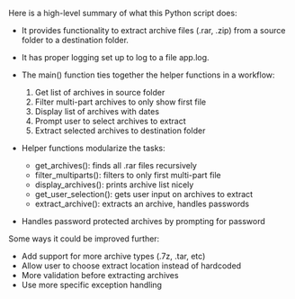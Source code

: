 Here is a high-level summary of what this Python script does:

- It provides functionality to extract archive files (.rar, .zip) from a source folder to a destination folder.

- It has proper logging set up to log to a file app.log.

- The main() function ties together the helper functions in a workflow:

  1. Get list of archives in source folder
  2. Filter multi-part archives to only show first file
  3. Display list of archives with dates 
  4. Prompt user to select archives to extract
  5. Extract selected archives to destination folder
  
- Helper functions modularize the tasks:

  - get_archives(): finds all .rar files recursively
  - filter_multiparts(): filters to only first multi-part file
  - display_archives(): prints archive list nicely
  - get_user_selection(): gets user input on archives to extract
  - extract_archive(): extracts an archive, handles passwords

- Handles password protected archives by prompting for password

Some ways it could be improved further:

- Add support for more archive types (.7z, .tar, etc)
- Allow user to choose extract location instead of hardcoded
- More validation before extracting archives
- Use more specific exception handling
